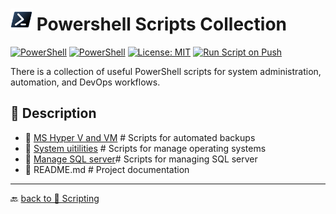 # <img src="../Assets/Powershell.svg" width="35" alt="PowerShell"> Powershell Scripts Collection

[![PowerShell](https://custom-icon-badges.demolab.com/badge/.-PowerShell-blue.svg?style=flat&logo=powershell-core-eyecatch32&logoColor=white)](https://learn.microsoft.com/en-us/powershell/scripting/install/installing-powershell-on-windows?view=powershell-7.5)
[![PowerShell](https://img.shields.io/badge/PowerShell-5.1%2B-blue?logo=powershell)](https://docs.microsoft.com/en-us/powershell/)
[![License: MIT](https://img.shields.io/badge/License-MIT-green.svg)](https://opensource.org/licenses/MIT)
[![Run Script on Push](https://github.com/KR-Sew/Scripting/actions/workflows/bash.yml/badge.svg)](https://github.com/KR-Sew/Scripting/actions/workflows/bash.yml)

There is a collection of useful PowerShell scripts for system administration, automation, and DevOps workflows.  

## 📂 Description

- 📂 [MS Hyper V and VM](./MS%20Hyper%20V%20and%20VM/) # Scripts for automated backups
- 📂 [System uitilities](./System%20utilities/) # Scripts for manage operating systems
- 📂 [Manage SQL server](./Manage%20SQL%20server%20scripts/)# Scripts for managing SQL server
- 📄 README.md # Project documentation

---

🔙 [back to 📂 Scripting](../)
